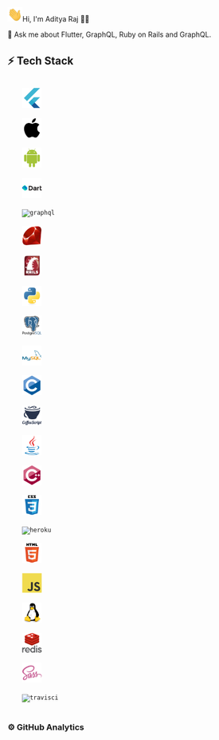 <img src="https://raw.githubusercontent.com/ABSphreak/ABSphreak/master/gifs/Hi.gif" width="30px">Hi, I'm Aditya Raj 👨‍💻

💬 Ask me about Flutter, GraphQL, Ruby on Rails and GraphQL.

## ⚡ Tech Stack
<p>
  <code>
    <img src="https://raw.githubusercontent.com/devicons/devicon/7a4ca8aa871d6dca81691e018d31eed89cb70a76/icons/flutter/flutter-original.svg" alt="flutter" width="40" height="40"/>
  </code>
  <code>
    <img src="https://raw.githubusercontent.com/devicons/devicon/7a4ca8aa871d6dca81691e018d31eed89cb70a76/icons/apple/apple-original.svg" alt="apple" width="40" height="40"/>
  </code>
  <code>
    <img src="https://raw.githubusercontent.com/devicons/devicon/7a4ca8aa871d6dca81691e018d31eed89cb70a76/icons/android/android-original.svg" alt="andriod" width="40" height="40"/>
  </code>
  <code>
    <img src="https://raw.githubusercontent.com/devicons/devicon/7a4ca8aa871d6dca81691e018d31eed89cb70a76/icons/dart/dart-original-wordmark.svg" alt="dart" width="40" height="40"/>
  </code>
  <code>
    <img src="https://www.vectorlogo.zone/logos/graphql/graphql-icon.svg" alt="graphql" width="40" height="40"/>
  </code>
  <code>
    <img src="https://raw.githubusercontent.com/devicons/devicon/master/icons/ruby/ruby-original.svg" alt="ruby" width="40" height="40"/>
  </code>
   <code>
    <img src="https://raw.githubusercontent.com/devicons/devicon/master/icons/rails/rails-original-wordmark.svg" alt="rails" width="40" height="40"/>
  </code> 
  <code>
    <img src="https://raw.githubusercontent.com/devicons/devicon/master/icons/python/python-original.svg" alt="python" width="40" height="40"/>
  </code>
  <code>
    <img src="https://raw.githubusercontent.com/devicons/devicon/master/icons/postgresql/postgresql-original-wordmark.svg" alt="postgresql" width="40" height="40"/>
  </code>
  <code>
    <img src="https://raw.githubusercontent.com/devicons/devicon/master/icons/mysql/mysql-original-wordmark.svg" alt="mysql" width="40" height="40"/>
  </code>
  <code>
    <img src="https://raw.githubusercontent.com/devicons/devicon/master/icons/c/c-original.svg" alt="c" width="40" height="40"/>
  </code>
  <code>
    <img src="https://raw.githubusercontent.com/devicons/devicon/master/icons/coffeescript/coffeescript-original-wordmark.svg" alt="coffeescript" width="40" height="40"/>
  </code> 
  <code>
    <img src="https://raw.githubusercontent.com/devicons/devicon/master/icons/java/java-original.svg" alt="java" width="40" height="40"/>
  </code>
  <code>
    <img src="https://raw.githubusercontent.com/devicons/devicon/master/icons/cplusplus/cplusplus-original.svg" alt="cplusplus" width="40" height="40"/>
  </code>
  <code>
    <img src="https://raw.githubusercontent.com/devicons/devicon/master/icons/css3/css3-original-wordmark.svg" alt="css3" width="40" height="40"/>
  </code>
  <code>
    <img src="https://www.vectorlogo.zone/logos/heroku/heroku-icon.svg" alt="heroku" width="40" height="40"/>
  </code>
  <code>
    <img src="https://raw.githubusercontent.com/devicons/devicon/master/icons/html5/html5-original-wordmark.svg" alt="html5" width="40" height="40"/>
  </code>
  <code>
    <img src="https://raw.githubusercontent.com/devicons/devicon/master/icons/javascript/javascript-original.svg" alt="javascript" width="40" height="40"/>
  </code>
  <code>
    <img src="https://raw.githubusercontent.com/devicons/devicon/master/icons/linux/linux-original.svg" alt="linux" width="40" height="40"/>
  </code>
  <code>
    <img src="https://raw.githubusercontent.com/devicons/devicon/master/icons/redis/redis-original-wordmark.svg" alt="redis" width="40" height="40"/>
  </code>
  <code>
    <img src="https://raw.githubusercontent.com/devicons/devicon/master/icons/sass/sass-original.svg" alt="sass" width="40" height="40"/>
  </code>
  <code>
    <img src="https://www.vectorlogo.zone/logos/travis-ci/travis-ci-icon.svg" alt="travisci" width="40" height="40"/>
  </code>
</p>

### ⚙️ GitHub Analytics

